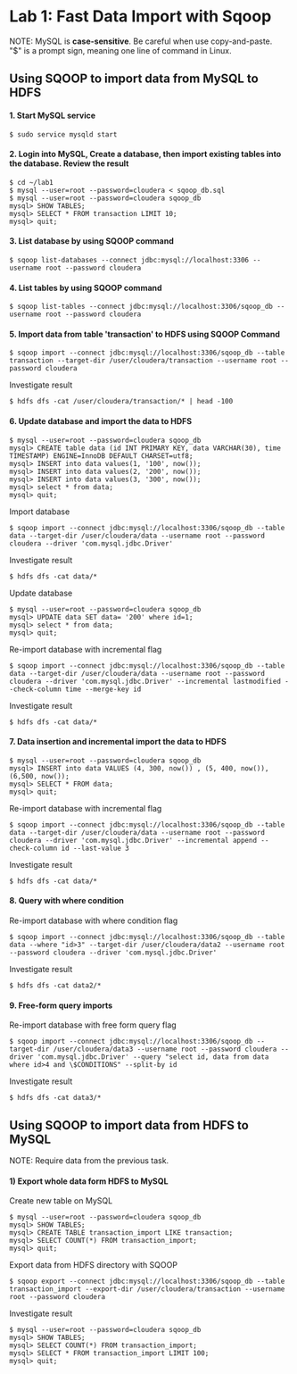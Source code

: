 # Lab 1: Fast Data Import with Sqoop

NOTE: MySQL is **case-sensitive**.  Be careful when use copy-and-paste.  
"$" is a prompt sign, meaning one line of command in Linux.  

## Using SQOOP to import data from MySQL to HDFS  

#### 1. Start MySQL service
```
$ sudo service mysqld start
```
#### 2. Login into MySQL, Create a database, then import existing tables into the database. Review the result
```
$ cd ~/lab1
$ mysql --user=root --password=cloudera < sqoop_db.sql
$ mysql --user=root --password=cloudera sqoop_db
mysql> SHOW TABLES;
mysql> SELECT * FROM transaction LIMIT 10;
mysql> quit;
```
#### 3. List database by using SQOOP command
```
$ sqoop list-databases --connect jdbc:mysql://localhost:3306 --username root --password cloudera
```
#### 4. List tables by using SQOOP command
```
$ sqoop list-tables --connect jdbc:mysql://localhost:3306/sqoop_db --username root --password cloudera
```
#### 5. Import data from table 'transaction' to HDFS using SQOOP Command
```
$ sqoop import --connect jdbc:mysql://localhost:3306/sqoop_db --table transaction --target-dir /user/cloudera/transaction --username root --password cloudera
```
Investigate result
```
$ hdfs dfs -cat /user/cloudera/transaction/* | head -100
```
#### 6. Update database and import the data to HDFS
```
$ mysql --user=root --password=cloudera sqoop_db
mysql> CREATE table data (id INT PRIMARY KEY, data VARCHAR(30), time TIMESTAMP) ENGINE=InnoDB DEFAULT CHARSET=utf8;
mysql> INSERT into data values(1, '100', now());
mysql> INSERT into data values(2, '200', now());
mysql> INSERT into data values(3, '300', now());
mysql> select * from data;
mysql> quit;
```
Import database
```
$ sqoop import --connect jdbc:mysql://localhost:3306/sqoop_db --table data --target-dir /user/cloudera/data --username root --password cloudera --driver 'com.mysql.jdbc.Driver'
```
Investigate result
```
$ hdfs dfs -cat data/*
```
Update database
```
$ mysql --user=root --password=cloudera sqoop_db
mysql> UPDATE data SET data= '200' where id=1;
mysql> select * from data;
mysql> quit;
```
Re-import database with incremental flag
```
$ sqoop import --connect jdbc:mysql://localhost:3306/sqoop_db --table data --target-dir /user/cloudera/data --username root --password cloudera --driver 'com.mysql.jdbc.Driver' --incremental lastmodified --check-column time --merge-key id
```
Investigate result
```
$ hdfs dfs -cat data/*
```
#### 7. Data insertion and incremental import the data to HDFS
```
$ mysql --user=root --password=cloudera sqoop_db
mysql> INSERT into data VALUES (4, 300, now()) , (5, 400, now()), (6,500, now());
mysql> SELECT * FROM data;
mysql> quit;
```
Re-import database with incremental flag
```
$ sqoop import --connect jdbc:mysql://localhost:3306/sqoop_db --table data --target-dir /user/cloudera/data --username root --password cloudera --driver 'com.mysql.jdbc.Driver' --incremental append --check-column id --last-value 3
```
Investigate result
```
$ hdfs dfs -cat data/*
```
#### 8. Query with where condition
Re-import database with where condition flag
```
$ sqoop import --connect jdbc:mysql://localhost:3306/sqoop_db --table data --where "id>3" --target-dir /user/cloudera/data2 --username root --password cloudera --driver 'com.mysql.jdbc.Driver'
```
Investigate result
```
$ hdfs dfs -cat data2/*
```
#### 9. Free-form query imports
Re-import database with free form query flag
```
$ sqoop import --connect jdbc:mysql://localhost:3306/sqoop_db --target-dir /user/cloudera/data3 --username root --password cloudera --driver 'com.mysql.jdbc.Driver' --query "select id, data from data where id>4 and \$CONDITIONS" --split-by id
```
Investigate result
```
$ hdfs dfs -cat data3/*
```

## Using SQOOP to import data from HDFS to MySQL
NOTE: Require data from the previous task.

#### 1)	Export whole data form HDFS to MySQL
Create new table on MySQL
```
$ mysql --user=root --password=cloudera sqoop_db
mysql> SHOW TABLES;
mysql> CREATE TABLE transaction_import LIKE transaction;
mysql> SELECT COUNT(*) FROM transaction_import;
mysql> quit;
```
Export data from HDFS directory with SQOOP
```
$ sqoop export --connect jdbc:mysql://localhost:3306/sqoop_db --table transaction_import --export-dir /user/cloudera/transaction --username root --password cloudera
```
Investigate result
```
$ mysql --user=root --password=cloudera sqoop_db
mysql> SHOW TABLES;
mysql> SELECT COUNT(*) FROM transaction_import;
mysql> SELECT * FROM transaction_import LIMIT 100;
mysql> quit;
```
